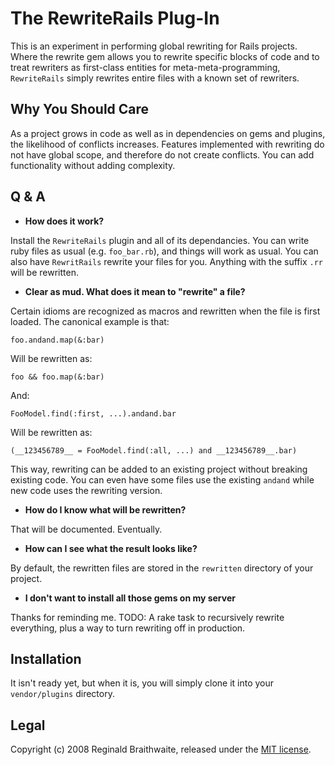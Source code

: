 The RewriteRails Plug-In
========================

This is an experiment in performing global rewriting for Rails projects. Where the rewrite gem allows you to rewrite specific blocks of code and to treat rewriters as first-class entities for meta-meta-programming, `RewriteRails` simply rewrites entire files with a known set of rewriters.

Why You Should Care
---

As a project grows in code as well as in dependencies on gems and plugins, the likelihood of conflicts increases. Features implemented with rewriting do not have global scope, and therefore do not create conflicts. You can add functionality without adding complexity.

Q & A
-----

*	**How does it work?**

Install the `RewriteRails` plugin and all of its dependancies. You can write ruby files as usual (e.g. `foo_bar.rb`), and things will work as usual. You can also have `RewritRails` rewrite your files for you. Anything with the suffix `.rr` will be rewritten.

*	**Clear as mud. What does it mean to "rewrite" a file?**

Certain idioms are recognized as macros and rewritten when the file is first loaded. The canonical example is that:

	foo.andand.map(&:bar)

Will be rewritten as:

	foo && foo.map(&:bar)
	
And:

	FooModel.find(:first, ...).andand.bar

Will be rewritten as:

	(__123456789__ = FooModel.find(:all, ...) and __123456789__.bar)

This way, rewriting can be added to an existing project without breaking existing code. You can even have some files use the existing `andand` while new code uses the rewriting version.

*	**How do I know what will be rewritten?**

That will be documented. Eventually.

*	**How can I see what the result looks like?**

By default, the rewritten files are stored in the `rewritten` directory of your project.

*	**I don't want to install all those gems on my server**

Thanks for reminding me. TODO: A rake task to recursively rewrite everything, plus a way to turn rewriting off in production.

Installation
------------

It isn't ready yet, but when it is, you will simply clone it into your `vendor/plugins` directory.

Legal
-----

Copyright (c) 2008 Reginald Braithwaite, released under the [MIT license](http:MIT-LICENSE).
